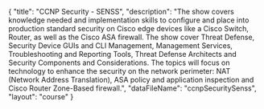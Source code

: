{
	"title": "CCNP Security - SENSS",
	"description": "The show covers knowledge needed and implementation skills to configure and place into production standard security on Cisco edge devices like a Cisco Switch, Router, as well as the Cisco ASA firewall. The show cover Threat Defense, Security Device GUIs and CLI Management, Management Services, Troubleshooting and Reporting Tools, Threat Defense Architects and Security Components and Considerations. The topics will focus on technology to enhance the security on the network perimeter: NAT (Network Address Translation), ASA policy and application inspection and Cisco Router Zone-Based firewall.",
	"dataFileName": "ccnpSecuritySenss",
	"layout": "course"
}